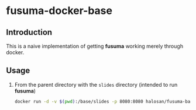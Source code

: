 # fusuma-docker-base

## Introduction
This is a naive implementation of getting **fusuma** working merely through
docker.

## Usage

1. From the parent directory with the `slides` directory (intended to run
   **fusuma**)

   ```bash
   docker run -d -v $(pwd):/base/slides -p 8080:8080 halosan/fusuma-base:latest
   ```
